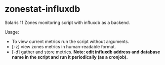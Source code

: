 # zonestat-influxdb
Solaris 11 Zones monitoring script with influxdb as a backend.

Usage:
*  To view current metrics run the script without arguments.
*  [-z] view zones metrics in human-readable format.
*  [-d] gather and store metrics. **Note: edit influxdb address and database name in the script and run it periodically (as a cronjob).**


